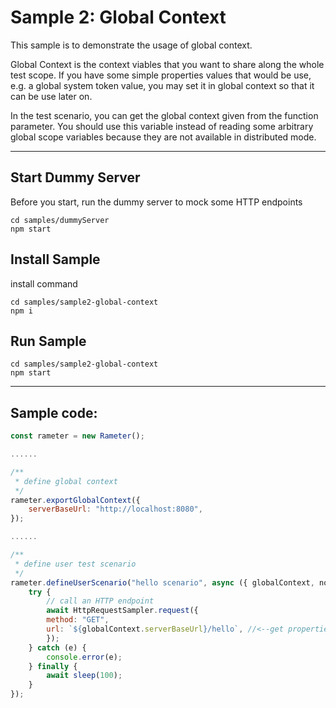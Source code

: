 # Sample 2: Global Context

This sample is to demonstrate the usage of global context.

Global Context is the context viables that you want to share along the whole test scope. If you have some simple properties values that would be use, e.g. a global system token value, you may set it in global context so that it can be use later on.

In the test scenario, you can get the global context given from the function parameter. You should use this variable instead of reading some arbitrary global scope variables because they are not available in distributed mode.

-------

## Start Dummy Server

Before you start, run the dummy server to mock some HTTP endpoints
```
cd samples/dummyServer
npm start
```

## Install Sample

install command
```
cd samples/sample2-global-context
npm i
```

## Run Sample

```
cd samples/sample2-global-context
npm start
```

------

## Sample code: 
```javascript
const rameter = new Rameter();

......

/**
 * define global context
 */
rameter.exportGlobalContext({
    serverBaseUrl: "http://localhost:8080",
});

......

/**
 * define user test scenario
 */
rameter.defineUserScenario("hello scenario", async ({ globalContext, nodeContext, userContext, userId }) => {
    try {
        // call an HTTP endpoint
        await HttpRequestSampler.request({
        method: "GET",
        url: `${globalContext.serverBaseUrl}/hello`, //<--get properties from global context
        });
    } catch (e) {
        console.error(e);
    } finally {
        await sleep(100);
    }
});

```